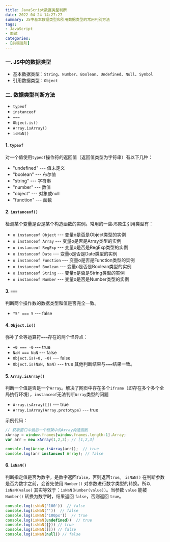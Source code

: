 ```yaml
---
title: JavaScript数据类型判断
date: 2022-04-24 14:27:27
summary: JS中基本数据类型和引用数据类型的常用判别方法
tags:
- JavaScript
- 面试
categories:
- [前端进阶]
---
```


### 一. JS中的数据类型
- 基本数据类型：`String`、`Number`、`Boolean`、`Undefined`、`Null`、`Symbol`
- 引用数据类型：`Object`

### 二. 数据类型判断方法
- `typeof`
- `instanceof`
- `===`
- `Object.is()`
- `Array.isArray()`
- `isNaN()`

#### 1. `typeof`
对一个值使用`typeof`操作符的返回值（返回值类型为字符串）有以下几种：
- "undefined" --- 值未定义
- "boolean"   --- 布尔值
- "string"    --- 字符串
- "number"    --- 数值
- "object"    --- 对象或null
- "function"  --- 函数

#### 2. `instanceof()`
检测某个变量是否是某个构造函数的实例。常用的一些JS原生引用类型有：
- `o instanceof Object` --- 变量o是否是Object类型的实例
- `o instanceof Array`  --- 变量o是否是Array类型的实例
- `o instanceof RegExp` --- 变量o是否是RegExp类型的实例
- `o instanceof Date`   --- 变量o是否是Date类型的实例
- `o instanceof Function` --- 变量o是否是Function类型的实例
- `o instanceof Boolean` --- 变量o是否是Boolean类型的实例
- `o instanceof String` --- 变量o是否是String类型的实例
- `o instanceof Number` --- 变量o是否是Number类型的实例


#### 3. `===`
判断两个操作数的数据类型和值是否完全一致。
- `"5" === 5` --- false

#### 4. `Object.is()`
弥补了全等运算符`===`存在的两个怪异点：
- `+0 === -0` --- true
- `NaN === NaN` --- false
- `Object.is(+0, -0)` ---  false
- `Object.is(NaN, NaN)` --- true
其他判断结果与`===`结果一致。

#### 5. `Array.isArray()`
判断一个值是否是一个`Array`。解决了网页中存在多个`iframe`（即存在多个多个全局执行环境），`instanceof`无法判断`Array`类型的问题
- `Array.isArray([])` ---  true
- `Array.isArray(Array.prototype)` --- true

示例代码：
```js
// 获取窗口中最后一个框架中的Array构造函数
xArray = window.frames[window.frames.length-1].Array;
var arr = new xArray(1,2,3); // [1,2,3]

console.log(Array.isArray(arr));  // true
console.log(arr instanceof Array); // false
```

#### 6. `isNaN()`
判断指定值是否为数字，是数字返回`false`，否则返回`true`。 `isNaN()` 在判断参数是否为数字之前，会首先使用 `Number()` 对参数进行数字类型的转换。所以 `isNaN(value)` 其实等效于：`isNaN(Number(value))`。当参数 `value` 能被 `Number()` 转换为数字时，结果返回 `false`，否则返回 `true`。
```js
console.log(isNaN('100'))  // false
console.log(isNaN(''))  // false
console.log(isNaN('100px'))  // true
console.log(isNaN(undefined))  // true
console.log(isNaN({})) // true
console.log(isNaN([])) // false
console.log(isNaN(null)) // false
```
